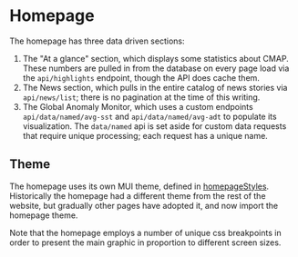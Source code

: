 # Homepage

The homepage has three data driven sections:

1. The "At a glance" section, which displays some statistics about CMAP. These numbers are pulled in from the database on every page load via the `api/highlights` endpoint, though the API does cache them.
2. The News section, which pulls in the entire catalog of news stories via `api/news/list`; there is no pagination at the time of this writing.
3. The Global Anomaly Monitor, which uses a custom endpoints `api/data/named/avg-sst` and `api/data/named/avg-adt` to populate its visualization. The `data/named` api is set aside for custom data requests that require unique processing; each request has a unique name.

## Theme

The homepage uses its own MUI theme, defined in [homepageStyles](homepageStyles.js). Historically the homepage had a different theme from the rest of the website, but gradually other pages have adopted it, and now import the homepage theme.

Note that the homepage employs a number of unique css breakpoints in order to present the main graphic in proportion to different screen sizes.
